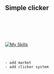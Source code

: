 ## Simple clicker
<br>
<br>
<br>
<br>

[![My Skills](https://skillicons.dev/icons?i=js,html,css,jquery,express)](https://skillicons.dev)
 
<br>

```
- add market
- add clicker system
```


